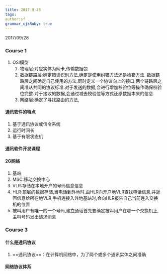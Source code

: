 ```yaml
---
title: 2017-9-28 
tags: 
author:sf
grammar_cjkRuby: true
---
```

2017/09/28
### Course 1
1. OSI模型
	1. 物理层:对应实体为网卡,传输数据包
	2. 数据链路层:确定错误识别方法,确定是使用纠错方法还是检错方法. 数据链路层之间确定自己使用的方法.同时定义一个协议向上的接口,两个链路层之间准从共同的协议标准.对于发送的数据,会进行增加校验位等操作确保校验位完整.对于接收的数据,会通过减去校验位等方式还原数据本来的信息.
	3. 网络层:确定了寻找路由的方法,

#### 通讯软件的特点
1. 基于通讯协议或信令系统
2. 运行时间长
3. 基于有限状态机

#### 通讯软件开发课程
#### 2G网络 
1. 基站
1. MSC:移动交换中心
2. VLR:存储在本地开户的号码信息信息
2. HLR:顶层的数据存储,当电话到外地时,由HLR向开户地VLR查找电话信息,并返回信息给所在地VLR,手机连接入外地基站时,会向HLR报告自己当前连入交换机的位置
3. 被叫用户有唯一的一个号码,建立通话首先要确定被叫用户在哪一个交换机上,主叫号码发出请求消息

### Course 3 
#### 什么是通讯协议
1. ==通讯协议==：在计算机网络中，为了两个或多个通讯实体之间准确

#### 网络协议体系 